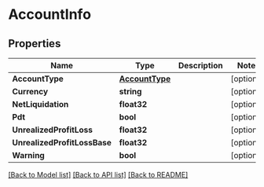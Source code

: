 # AccountInfo

## Properties

Name | Type | Description | Notes
------------ | ------------- | ------------- | -------------
**AccountType** | [**AccountType**](AccountType.md) |  | [optional] 
**Currency** | **string** |  | [optional] 
**NetLiquidation** | **float32** |  | [optional] 
**Pdt** | **bool** |  | [optional] 
**UnrealizedProfitLoss** | **float32** |  | [optional] 
**UnrealizedProfitLossBase** | **float32** |  | [optional] 
**Warning** | **bool** |  | [optional] 

[[Back to Model list]](../README.md#documentation-for-models) [[Back to API list]](../README.md#documentation-for-api-endpoints) [[Back to README]](../README.md)


